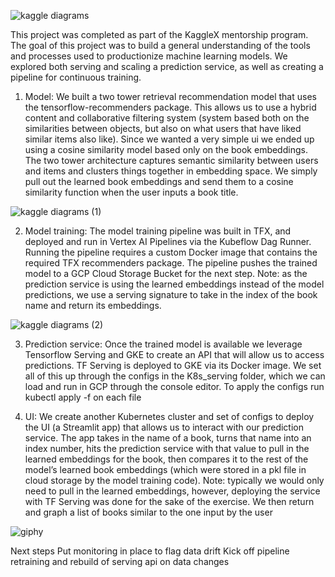 
![kaggle diagrams](https://github.com/erevear/books_recommender/assets/11822655/8ffad140-401b-48b2-a5a0-3295c6f99f86)


This project was completed as part of the KaggleX mentorship program. The goal of this project was to build a general understanding of the tools and processes used to productionize machine learning models. We explored both serving and scaling a prediction service, as well as creating a pipeline for continuous training.

1. Model: We built a two tower retrieval recommendation model that uses the tensorflow-recommenders package. This allows us to use a hybrid content and collaborative filtering system (system based both on the similarities between objects, but also on what users that have liked similar items also like). 
Since we wanted a very simple ui we ended up using a cosine similarity model based only on the book embeddings. The two tower architecture captures semantic similarity between users and items and clusters things together in embedding space. We simply pull out the learned book embeddings and send them to a cosine similarity function when the user inputs a book title.

![kaggle diagrams (1)](https://github.com/erevear/books_recommender/assets/11822655/2a7a972a-7097-4f45-9be0-0d500b0318d0)

2.  Model training: The model training pipeline was built in TFX, and deployed and run in Vertex AI Pipelines via the Kubeflow Dag Runner. Running the pipeline requires a custom Docker image that contains the required TFX recommenders package.
The pipeline pushes the trained model to a GCP Cloud Storage Bucket for the next step.
Note: as the prediction service is using the learned embeddings instead of the model predictions, we use a serving signature to take in the index of the book name and return its embeddings.

![kaggle diagrams (2)](https://github.com/erevear/books_recommender/assets/11822655/60a3a2a7-bff9-4967-88aa-fa94fcf88851)

3. Prediction service: Once the trained model is available we leverage Tensorflow Serving and GKE to create an API that will allow us to access predictions. 
TF Serving is deployed to GKE via its Docker image. We set all of this up through the configs in the K8s_serving folder, which we can load and run in GCP through the console editor. To apply the configs run kubectl apply -f on each file

4. UI: We create another Kubernetes cluster and set of configs to deploy the UI (a Streamlit app) that allows us to interact with our prediction service. The app takes in the name of a book, turns that name into an index number, hits the prediction service with that value to pull in the learned embeddings for the book, then compares it to the rest of the model’s learned book embeddings (which were stored in a pkl file in cloud storage by the model training code). 
Note: typically we would only need to pull in the learned embeddings, however, deploying the service with TF Serving was done for the sake of the exercise.
We then return and graph a list of books similar to the one input by the user

![giphy](https://github.com/erevear/books_recommender/assets/11822655/37a92fba-e29d-4288-aaca-e786e43f0c6f)

Next steps
Put monitoring in place to flag data drift
Kick off pipeline retraining and rebuild of serving api on data changes
